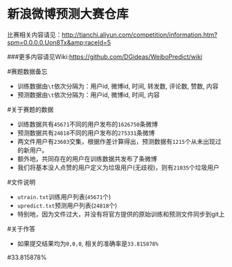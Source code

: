 # 新浪微博预测大赛仓库
比赛相关内容请见：http://tianchi.aliyun.com/competition/information.htm?spm=0.0.0.0.Uon8Tx&amp;raceId=5

###更多内容请见Wiki:https://github.com/DGideas/WeiboPredict/wiki

#赛题数据备忘
* 训练数据由<code>\t</code>依次分隔为：用户id, 微博id, 时间, 转发数, 评论数, 赞数, 内容
* 预测数据由<code>\t</code>依次分隔为：用户id, 微博id, 时间, 内容

#关于赛题的数据
* 训练数据共有<code>45671</code>不同的用户发布的<code>1626750</code>条微博
* 预测数据共有<code>24818</code>不同的用户发布的<code>275331</code>条微博
* 两文件用户有<code>23603</code>交集，根据作差计算得出，预测数据有<code>1215</code>个从未出现过的新用户。
* 额外地，共同存在的用户在训练数据共发布了<code></code>条微博
* 我们将基本没人点赞的用户定义为垃圾用户(无歧视)，则有<code>21035</code>个垃圾用户

#文件说明
* <code>utrain.txt</code>训练用户列表(<code>45671</code>个)
* <code>upredict.txt</code>预测用户列表(<code>24818</code>个)
* 特别地，因为文件过大，并没有将官方提供的原始训练和预测文件同步到git上

#关于作答
* 如果提交结果均为<code>0,0,0</code>, 相关的准确率是<code>33.815878%</code>

#33.815878%
